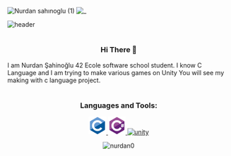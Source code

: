 ![Nurdan sahınoglu (1)](https://github.com/nurdan0/nurdan0/assets/77547240/d38f32bf-25ec-48b1-a980-fd5acb92d945)
![_](https://github.com/nurdan0/nurdan0/assets/77547240/b91fe808-fbee-4783-8eeb-7e2cb426b101)


![header](https://capsule-render.vercel.app/api?type=wave&color=000000&height=200&section=header&%20render&fontSize=30)

# <h3 align="center">Hi There 🐥</h3>

I am Nurdan Şahinoğlu 42 Ecole software school student. I know C Language and I am trying to make various games on Unity You will see my making with c language project.

# <h3 align="center">Languages and Tools:</h3>
<p align="center"> <a href="https://www.cprogramming.com/" target="_blank" rel="noreferrer"> <img src="https://raw.githubusercontent.com/devicons/devicon/master/icons/c/c-original.svg" alt="c" width="40" height="40"/> </a> <a href="https://www.w3schools.com/cs/" target="_blank" rel="noreferrer"> <img src="https://raw.githubusercontent.com/devicons/devicon/master/icons/csharp/csharp-original.svg" alt="csharp" width="40" height="40"/> </a> <a href="https://unity.com/" target="_blank" rel="noreferrer"> <img src="https://www.vectorlogo.zone/logos/unity3d/unity3d-icon.svg" alt="unity" width="40" height="40"/> </a> </p>

<p align="center"> <img src="https://komarev.com/ghpvc/?username=nurdan0&label=Profile%20views&color=0e75b6&style=flat" alt="nurdan0" /> </p>
